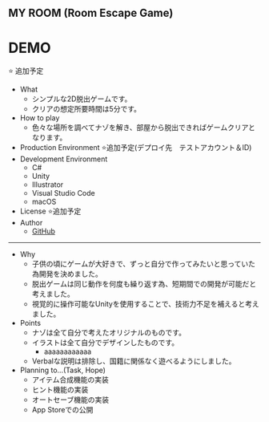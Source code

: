 ## MY ROOM (Room Escape Game)
# DEMO
⭐️ 追加予定
- What
  - シンプルな2D脱出ゲームです。
  - クリアの想定所要時間は5分です。
- How to play
  - 色々な場所を調べてナゾを解き、部屋から脱出できればゲームクリアとなります。
- Production Environment
⭐️追加予定(デプロイ先　テストアカウント＆ID)
- Development Environment
  - C#
  - Unity
  - Illustrator
  - Visual Studio Code
  - macOS
- License
⭐️追加予定
- Author
  - [GitHub](https://github.com/yumiki06/)

---

- Why
  - 子供の頃にゲームが大好きで、ずっと自分で作ってみたいと思っていた為開発を決めました。
  - 脱出ゲームは同じ動作を何度も繰り返す為、短期間での開発が可能だと考えました。
  - 視覚的に操作可能なUnityを使用することで、技術力不足を補えると考えました。
- Points
  - ナゾは全て自分で考えたオリジナルのものです。
  - イラストは全て自分でデザインしたものです。
    - aaaaaaaaaaaa
  - Verbalな説明は排除し、国籍に関係なく遊べるようにしました。
- Planning to...(Task, Hope)
  - アイテム合成機能の実装
  - ヒント機能の実装
  - オートセーブ機能の実装
  - App Storeでの公開
